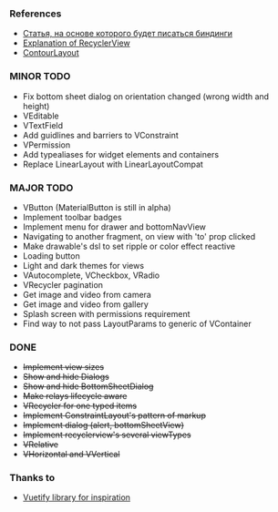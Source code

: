 ### References
* [Статья, на основе которого будет писаться биндинги](https://habr.com/ru/company/mobileup/blog/342850/)
* [Explanation of RecyclerView](https://ziginsider.github.io/RecyclerView/)
* [ContourLayout](https://github.com/cashapp/contour)

### MINOR TODO
* Fix bottom sheet dialog on orientation changed (wrong width and height)
* VEditable
* VTextField
* Add guidlines and barriers to VConstraint
* VPermission
* Add typealiases for widget elements and containers
* Replace LinearLayout with LinearLayoutCompat

### MAJOR TODO
* VButton (MaterialButton is still in alpha)
* Implement toolbar badges
* Implement menu for drawer and bottomNavView
* Navigating to another fragment, on view with 'to' prop clicked
* Make drawable's dsl to set ripple or color effect reactive
* Loading button
* Light and dark themes for views
* VAutocomplete, VCheckbox, VRadio
* VRecycler pagination
* Get image and video from camera
* Get image and video from gallery
* Splash screen with permissions requirement
* Find way to not pass LayoutParams to generic of VContainer

### DONE
* ~~Implement view sizes~~
* ~~Show and hide Dialogs~~
* ~~Show and hide BottomSheetDialog~~
* ~~Make relays lifecycle aware~~
* ~~VRecycler for one typed items~~
* ~~Implement ConstraintLayout's pattern of markup~~
* ~~Implement dialog (alert, bottomSheetView)~~
* ~~Implement recyclerview's several viewTypes~~
* ~~VRelative~~
* ~~VHorizontal and VVertical~~

### Thanks to
* [Vuetify library for inspiration](vuetifyjs.com)